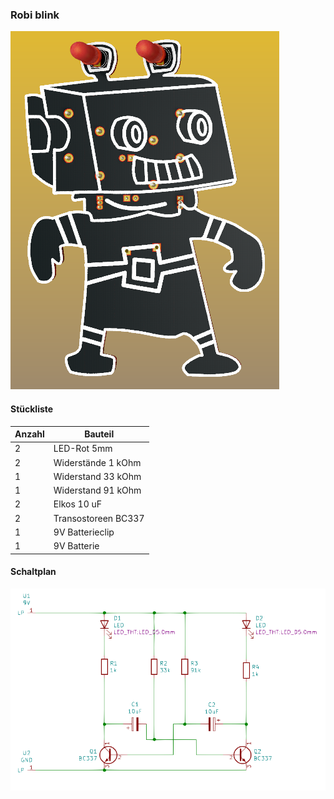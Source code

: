 ### Robi blink

![image](https://github.com/frankyhub/Loetkurs/blob/master/L4-Robi-Ablink/L4-Robi-Ablink.png)


#### Stückliste                                            

|Anzahl| Bauteil                           |
|------|-----------------------------------|
|    2 | LED-Rot 5mm                       | 
|    2 | Widerstände 1 kOhm            	   |
|    1 | Widerstand 33 kOhm	               | 
|    1 | Widerstand 91 kOhm	 	             | 
|    2 | Elkos 10 uF 			                 |
|    2 | Transostoreen BC337               |
|    1 | 9V Batterieclip                   |
|    1 | 9V Batterie                       |

#### Schaltplan
![image](https://github.com/frankyhub/Loetkurs/blob/master/L4-Robi-Ablink/L4-Robi-Ablink-Schaltplan.png)
